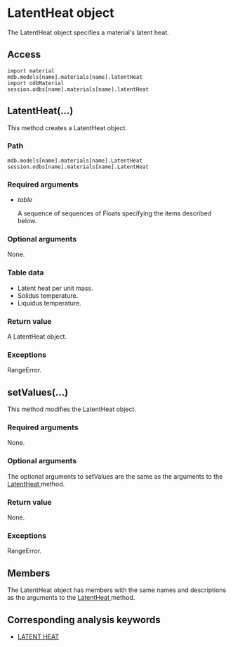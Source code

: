 # LatentHeat object

The LatentHeat object specifies a material's latent heat.

## Access

```
import material
mdb.models[name].materials[name].latentHeat
import odbMaterial
session.odbs[name].materials[name].latentHeat
```

## LatentHeat(...)



This method creates a LatentHeat object.



### Path

```
mdb.models[name].materials[name].LatentHeat
session.odbs[name].materials[name].LatentHeat
```

### Required arguments

- *table*

  A sequence of sequences of Floats specifying the items described below.

### Optional arguments

None.

### Table data

- Latent heat per unit mass.
- Solidus temperature.
- Liquidus temperature.

### Return value

A LatentHeat object.

### Exceptions

RangeError.



## setValues(...)



This method modifies the LatentHeat object.



### Required arguments

None.

### Optional arguments

The optional arguments to setValues are the same as the arguments to the [LatentHeat ](https://help.3ds.com/2022/english/DSSIMULIA_Established/SIMACAEKERRefMap/simaker-c-latentheatpyc.htm?ContextScope=all#simaker-latentheatlatentheatpyc)method.

### Return value

None.

### Exceptions

RangeError.



## Members

The LatentHeat object has members with the same names and descriptions as the arguments to the [LatentHeat ](https://help.3ds.com/2022/english/DSSIMULIA_Established/SIMACAEKERRefMap/simaker-c-latentheatpyc.htm?ContextScope=all#simaker-latentheatlatentheatpyc)method.



## Corresponding analysis keywords

- [LATENT HEAT](https://help.3ds.com/2022/english/DSSIMULIA_Established/SIMACAEKEYRefMap/simakey-r-latentheat.htm?ContextScope=all#simakey-r-latentheat)